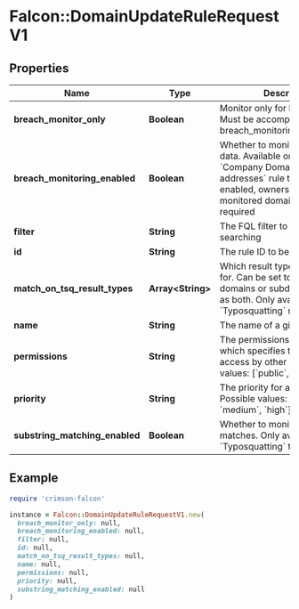 # Falcon::DomainUpdateRuleRequestV1

## Properties

| Name | Type | Description | Notes |
| ---- | ---- | ----------- | ----- |
| **breach_monitor_only** | **Boolean** | Monitor only for breach data. Must be accompanied by breach_monitoring_enabled:true. |  |
| **breach_monitoring_enabled** | **Boolean** | Whether to monitor for breach data. Available only for &#x60;Company Domains&#x60; and &#x60;Email addresses&#x60; rule topics. When enabled, ownership of the monitored domains or emails is required |  |
| **filter** | **String** | The FQL filter to be used for searching |  |
| **id** | **String** | The rule ID to be updated |  |
| **match_on_tsq_result_types** | **Array&lt;String&gt;** | Which result types to monitor for. Can be set to only monitor domains or subdomains, as well as both. Only available for the &#x60;Typosquatting&#x60; rule topic. |  |
| **name** | **String** | The name of a given rule |  |
| **permissions** | **String** | The permissions for a given rule which specifies the rule&#39;s access by other users. Possible values: [&#x60;public&#x60;, &#x60;private&#x60;] |  |
| **priority** | **String** | The priority for a given rule. Possible values: [&#x60;low&#x60;, &#x60;medium&#x60;, &#x60;high&#x60;] |  |
| **substring_matching_enabled** | **Boolean** | Whether to monitor for substring matches. Only available for the &#x60;Typosquatting&#x60; topic. |  |

## Example

```ruby
require 'crimson-falcon'

instance = Falcon::DomainUpdateRuleRequestV1.new(
  breach_monitor_only: null,
  breach_monitoring_enabled: null,
  filter: null,
  id: null,
  match_on_tsq_result_types: null,
  name: null,
  permissions: null,
  priority: null,
  substring_matching_enabled: null
)
```

